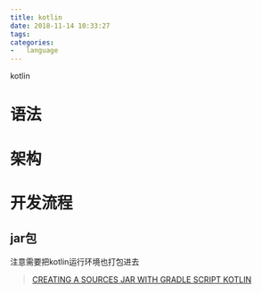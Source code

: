 ```yaml
---
title: kotlin
date: 2018-11-14 10:33:27
tags:
categories:
-   language
---
```


kotlin

<!--more-->
# 语法
# 架构
# 开发流程
## jar包
注意需要把kotlin运行环境也打包进去
> [CREATING A SOURCES JAR WITH GRADLE SCRIPT KOTLIN](https://techdev.io/en/developer-blog/creating-a-sources-jar-with-gradle-script-kotlin)
